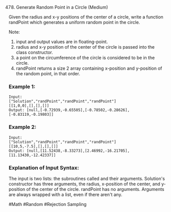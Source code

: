 478. Generate Random Point in a Circle (Medium)

Given the radius and x-y positions of the center of a circle, write a function randPoint which generates a uniform random point in the circle.

Note:

1. input and output values are in floating-point.
2. radius and x-y position of the center of the circle is passed into the class constructor.
3. a point on the circumference of the circle is considered to be in the circle.
4. randPoint returns a size 2 array containing x-position and y-position of the random point, in that order.

### Example 1:

```
Input:
["Solution","randPoint","randPoint","randPoint"]
[[1,0,0],[],[],[]]
Output: [null,[-0.72939,-0.65505],[-0.78502,-0.28626],[-0.83119,-0.19803]]
```

### Example 2:

```
Input:
["Solution","randPoint","randPoint","randPoint"]
[[10,5,-7.5],[],[],[]]
Output: [null,[11.52438,-8.33273],[2.46992,-16.21705],[11.13430,-12.42337]]
```

### Explanation of Input Syntax:

The input is two lists: the subroutines called and their arguments. Solution's constructor has three arguments, the radius, x-position of the center, and y-position of the center of the circle. randPoint has no arguments. Arguments are always wrapped with a list, even if there aren't any.

#Math #Random #Rejection Sampling
